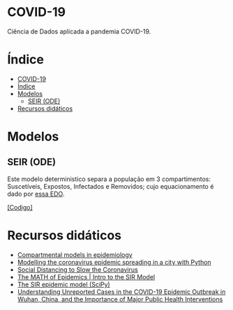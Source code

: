 
COVID-19
====
Ciência de Dados aplicada a pandemia COVID-19.


# Índice
<!--ts-->
   * [COVID-19](#covid-19)
   * [Índice](#índice)
   * [Modelos](#modelos)
      * [SEIR (ODE)](#seir-ode)
   * [Recursos didáticos](#recursos-didáticos)

<!-- Added by: severo, at: Mon Mar 16 20:57:19 -03 2020 -->

<!--te-->

# Modelos
## SEIR (ODE)
Este modelo deterministico separa a população em 3 compartimentos: Suscetíveis, Expostos, Infectados e Removidos; cujo equacionamento é dado por [essa EDO](https://en.wikipedia.org/wiki/Compartmental_models_in_epidemiology#The_SEIR_model).

[[Codigo]](/models/SEIR-ode.py)

# Recursos didáticos
- [Compartmental models in epidemiology](https://en.wikipedia.org/wiki/Compartmental_models_in_epidemiology)
- [Modelling the coronavirus epidemic spreading in a city with Python](https://towardsdatascience.com/modelling-the-coronavirus-epidemic-spreading-in-a-city-with-python-babd14d82fa2)
- [Social Distancing to Slow the Coronavirus](https://towardsdatascience.com/social-distancing-to-slow-the-coronavirus-768292f04296)
- [The MATH of Epidemics | Intro to the SIR Model](https://youtu.be/Qrp40ck3WpI)
- [The SIR epidemic model (SciPy)](https://scipython.com/book/chapter-8-scipy/additional-examples/the-sir-epidemic-model/)
- [Understanding Unreported Cases in the COVID-19 Epidemic Outbreak in Wuhan, China, and the Importance of Major Public Health Interventions](https://www.mdpi.com/2079-7737/9/3/50/htm)
